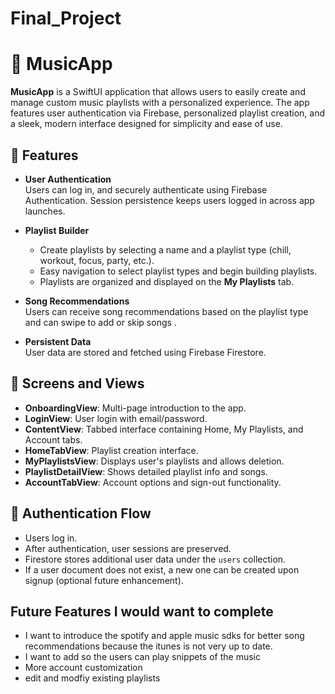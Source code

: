 # Final_Project
# 🎵 MusicApp

**MusicApp** is a SwiftUI application that allows users to easily create and manage custom music playlists with a personalized experience. The app features user authentication via Firebase, personalized playlist creation, and a sleek, modern interface designed for simplicity and ease of use.

## 🚀 Features


- **User Authentication**  
  Users can log in, and securely authenticate using Firebase Authentication. Session persistence keeps users logged in across app launches.

- **Playlist Builder**  
  - Create playlists by selecting a name and a playlist type (chill, workout, focus, party, etc.).
  - Easy navigation to select playlist types and begin building playlists.
  - Playlists are organized and displayed on the **My Playlists** tab.

- **Song Recommendations**  
  Users can receive song recommendations based on the playlist type and can swipe to add or skip songs .

- **Persistent Data**  
  User data are stored and fetched using Firebase Firestore.

## 📱 Screens and Views

- **OnboardingView**: Multi-page introduction to the app.
- **LoginView**: User login with email/password.
- **ContentView**: Tabbed interface containing Home, My Playlists, and Account tabs.
- **HomeTabView**: Playlist creation interface.
- **MyPlaylistsView**: Displays user's playlists and allows deletion.
- **PlaylistDetailView**: Shows detailed playlist info and songs.
- **AccountTabView**: Account options and sign-out functionality.

## 🔐 Authentication Flow

- Users log in.
- After authentication, user sessions are preserved.
- Firestore stores additional user data under the `users` collection.
- If a user document does not exist, a new one can be created upon signup (optional future enhancement).

## Future Features I would want to complete

- I want to introduce the spotify and apple music sdks for better song recommendations because the itunes is not very up to date.
- I want to add so the users can play snippets of the music
- More account customization
- edit and modfiy existing playlists
